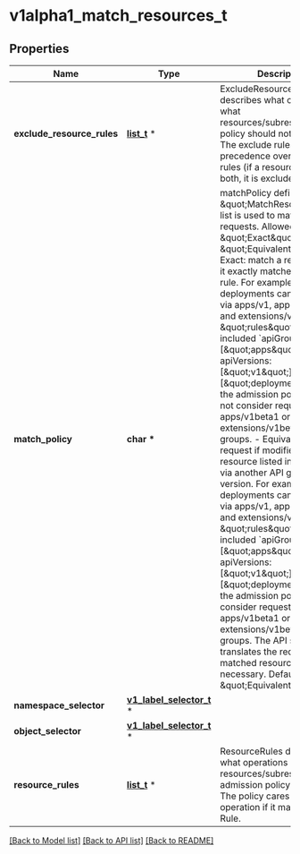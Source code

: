 # v1alpha1_match_resources_t

## Properties
Name | Type | Description | Notes
------------ | ------------- | ------------- | -------------
**exclude_resource_rules** | [**list_t**](v1alpha1_named_rule_with_operations.md) \* | ExcludeResourceRules describes what operations on what resources/subresources the policy should not care about. The exclude rules take precedence over include rules (if a resource matches both, it is excluded) | [optional] 
**match_policy** | **char \*** | matchPolicy defines how the \&quot;MatchResources\&quot; list is used to match incoming requests. Allowed values are \&quot;Exact\&quot; or \&quot;Equivalent\&quot;.  - Exact: match a request only if it exactly matches a specified rule. For example, if deployments can be modified via apps/v1, apps/v1beta1, and extensions/v1beta1, but \&quot;rules\&quot; only included &#x60;apiGroups:[\&quot;apps\&quot;], apiVersions:[\&quot;v1\&quot;], resources: [\&quot;deployments\&quot;]&#x60;, the admission policy does not consider requests to apps/v1beta1 or extensions/v1beta1 API groups.  - Equivalent: match a request if modifies a resource listed in rules, even via another API group or version. For example, if deployments can be modified via apps/v1, apps/v1beta1, and extensions/v1beta1, and \&quot;rules\&quot; only included &#x60;apiGroups:[\&quot;apps\&quot;], apiVersions:[\&quot;v1\&quot;], resources: [\&quot;deployments\&quot;]&#x60;, the admission policy **does** consider requests made to apps/v1beta1 or extensions/v1beta1 API groups. The API server translates the request to a matched resource API if necessary.  Defaults to \&quot;Equivalent\&quot; | [optional] 
**namespace_selector** | [**v1_label_selector_t**](v1_label_selector.md) \* |  | [optional] 
**object_selector** | [**v1_label_selector_t**](v1_label_selector.md) \* |  | [optional] 
**resource_rules** | [**list_t**](v1alpha1_named_rule_with_operations.md) \* | ResourceRules describes what operations on what resources/subresources the admission policy matches. The policy cares about an operation if it matches _any_ Rule. | [optional] 

[[Back to Model list]](../README.md#documentation-for-models) [[Back to API list]](../README.md#documentation-for-api-endpoints) [[Back to README]](../README.md)


